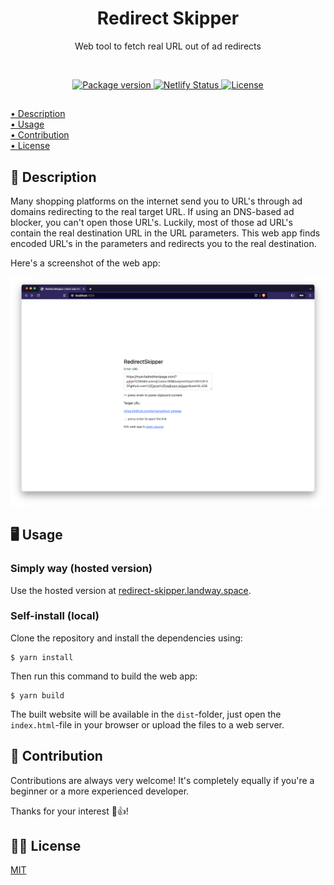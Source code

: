 <h1 align="center">Redirect Skipper</h1>
<p align="center">Web tool to fetch real URL out of ad redirects</p>

<br>

<p align="center">
    <a href="https://github.com/jarne/redirect-skipper/blob/master/package.json">
        <img src="https://img.shields.io/github/package-json/v/jarne/redirect-skipper.svg" alt="Package version">
    </a>
    <a href="https://app.netlify.com/sites/incomparable-bombolone-6394dd/deploys">
        <img src="https://api.netlify.com/api/v1/badges/fe723044-cead-4514-9ac5-2dd43da41f6a/deploy-status" alt="Netlify Status">
    </a>
    <a href="https://github.com/jarne/redirect-skipper/blob/master/LICENSE">
        <img src="https://img.shields.io/github/license/jarne/redirect-skipper.svg" alt="License">
    </a>
</p>

##

[• Description](#-description)  
[• Usage](#-usage)  
[• Contribution](#-contribution)  
[• License](#%EF%B8%8F-license)

## 📙 Description

Many shopping platforms on the internet send you to URL's through ad domains redirecting to the real target URL.
If using an DNS-based ad blocker, you can't open those URL's.
Luckily, most of those ad URL's contain the real destination URL in the URL parameters.
This web app finds encoded URL's in the parameters and redirects you to the real destination.

Here's a screenshot of the web app:

<img src=".github/.media/screenshot.png" alt="Screenshot of the app">

## 🖥 Usage

### Simply way (hosted version)

Use the hosted version at [redirect-skipper.landway.space](https://redirect-skipper.landway.space).

### Self-install (local)

Clone the repository and install the dependencies using:

```
$ yarn install
```

Then run this command to build the web app:

```
$ yarn build
```

The built website will be available in the `dist`-folder, just open the `index.html`-file in your browser or upload the files to a web server.

## 🙋‍ Contribution

Contributions are always very welcome! It's completely equally if you're a beginner or a more experienced developer.

Thanks for your interest 🎉👍!

## 👨‍⚖️ License

[MIT](https://github.com/jarne/redirect-skipper/blob/main/LICENSE)
